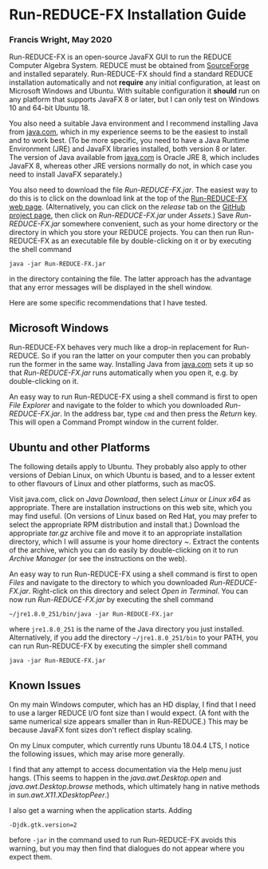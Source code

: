 # Run-REDUCE-FX Installation Guide

### Francis Wright, May 2020

Run-REDUCE-FX is an open-source JavaFX GUI to run the REDUCE Computer
Algebra System.  REDUCE must be obtained from
[SourceForge](https://sourceforge.net/projects/reduce-algebra/) and
installed separately.  Run-REDUCE-FX should find a standard REDUCE
installation automatically and not **require** any initial
configuration, at least on Microsoft Windows and Ubuntu.  With
suitable configuration it **should** run on any platform that supports
JavaFX 8 or later, but I can only test on Windows 10 and 64-bit Ubuntu
18.

You also need a suitable Java environment and I recommend installing
Java from [java.com](https://www.java.com/), which in my experience seems to be the easiest to
install and to work best.  (To be more specific, you need to have a
Java Runtime Environment (JRE) and JavaFX libraries installed, both
version 8 or later.  The version of Java available from [java.com](https://www.java.com/) is
Oracle JRE 8, which includes JavaFX 8, whereas other JRE versions
normally do not, in which case you need to install JavaFX separately.)

You also need to download the file *Run-REDUCE-FX.jar*.  The easiest
way to do this is to click on the download link at the top of the
[Run-REDUCE-FX web page](https://fjwright.github.io/Run-REDUCE-FX/).
(Alternatively, you can click on the *release* tab on the [GitHub
project page](https://github.com/fjwright/Run-REDUCE-FX), then click
on *Run-REDUCE-FX.jar* under *Assets*.)  Save *Run-REDUCE-FX.jar*
somewhere convenient, such as your home directory or the directory in
which you store your REDUCE projects.  You can then run Run-REDUCE-FX
as an executable file by double-clicking on it or by executing the
shell command

    java -jar Run-REDUCE-FX.jar

in the directory containing the file.  The latter approach has the
advantage that any error messages will be displayed in the shell
window.

Here are some specific recommendations that I have tested.


## Microsoft Windows

Run-REDUCE-FX behaves very much like a drop-in replacement for
Run-REDUCE.  So if you ran the latter on your computer then you can
probably run the former in the same way.  Installing Java from
[java.com](https://www.java.com/) sets it up so that
*Run-REDUCE-FX.jar* runs automatically when you open it, e.g. by
double-clicking on it.

An easy way to run Run-REDUCE-FX using a shell command is first to
open *File Explorer* and navigate to the folder to which you
downloaded *Run-REDUCE-FX.jar*.  In the address bar, type `cmd` and
then press the *Return* key.  This will open a Command Prompt window
in the current folder.


## Ubuntu and other Platforms

The following details apply to Ubuntu.  They probably also apply to
other versions of Debian Linux, on which Ubuntu is based, and to a
lesser extent to other flavours of Linux and other platforms, such as
macOS.

Visit java.com, click on *Java Download*, then select *Linux* or
*Linux x64* as appropriate.  There are installation instructions on
this web site, which you may find useful.  (On versions of Linux based
on Red Hat, you may prefer to select the appropriate RPM distribution
and install that.)  Download the appropriate *tar.gz* archive file and
move it to an appropriate installation directory, which I will assume
is your home directory *~*.  Extract the contents of the archive,
which you can do easily by double-clicking on it to run *Archive
Manager* (or see the instructions on the web).

An easy way to run Run-REDUCE-FX using a shell command is first to
open *Files* and navigate to the directory to which you downloaded
*Run-REDUCE-FX.jar*.  Right-click on this directory and select *Open
in Terminal*.  You can now run *Run-REDUCE-FX.jar* by executing the
shell command

    ~/jre1.8.0_251/bin/java -jar Run-REDUCE-FX.jar

where `jre1.8.0_251` is the name of the Java directory you just
installed.  Alternatively, if you add the directory
`~/jre1.8.0_251/bin` to your PATH, you can run Run-REDUCE-FX by
executing the simpler shell command

    java -jar Run-REDUCE-FX.jar

## Known Issues

On my main Windows computer, which has an HD display, I find that I
need to use a larger REDUCE I/O font size than I would expect.  (A
font with the same numerical size appears smaller than in Run-REDUCE.)
This may be because JavaFX font sizes don't reflect display scaling.

On my Linux computer, which currently runs Ubuntu 18.04.4 LTS, I
notice the following issues, which may arise more generally.

I find that any attempt to access documentation via the Help menu just
hangs. (This seems to happen in the *java.awt.Desktop.open* and
*java.awt.Desktop.browse* methods, which ultimately hang in native
methods in *sun.awt.X11.XDesktopPeer*.)

I also get a warning when the application starts.  Adding
 
    -Djdk.gtk.version=2

before `-jar` in the command used to run Run-REDUCE-FX avoids this
warning, but you may then find that dialogues do not appear where you
expect them.
